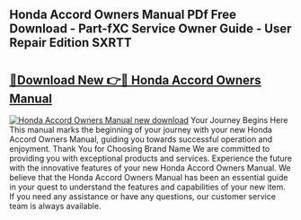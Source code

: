 ## Honda Accord Owners Manual PDf Free Download - Part-fXC Service Owner Guide - User Repair Edition SXRTT

# <h2><a href="http://bc23227.oget.top/?id=Honda+Accord+Owners+Manual">🔗Download New 👉🔴 Honda Accord Owners Manual</a></h2>

[![Honda Accord Owners Manual new download](https://i.imgur.com/5g1atiW.png)](http://bc23227.oget.top/?id=Honda+Accord+Owners+Manual)
Your Journey Begins Here This manual marks the beginning of your journey with your new Honda Accord Owners Manual, guiding you towards successful operation and enjoyment. Thank You for Choosing Brand Name We are committed to providing you with exceptional products and services. Experience the future with the innovative features of your new Honda Accord Owners Manual. We believe that the Honda Accord Owners Manual has been an essential guide in your quest to understand the features and capabilities of your new item. If you need any assistance or have any questions, our customer service team is always available.
